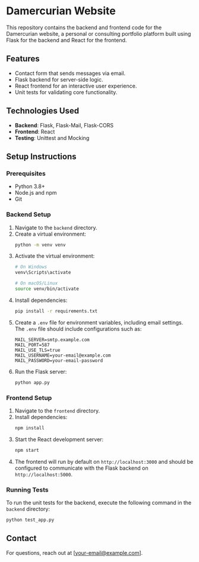 # Damercurian Website

This repository contains the backend and frontend code for the Damercurian website, a personal or consulting portfolio platform built using Flask for the backend and React for the frontend.

## Features
- Contact form that sends messages via email.
- Flask backend for server-side logic.
- React frontend for an interactive user experience.
- Unit tests for validating core functionality.

## Technologies Used
- **Backend**: Flask, Flask-Mail, Flask-CORS
- **Frontend**: React
- **Testing**: Unittest and Mocking

## Setup Instructions

### Prerequisites
- Python 3.8+
- Node.js and npm
- Git

### Backend Setup
1. Navigate to the `backend` directory.
2. Create a virtual environment:
   ```bash
   python -m venv venv
   ```
3. Activate the virtual environment:
   ```bash
   # On Windows
   venv\Scripts\activate

   # On macOS/Linux
   source venv/bin/activate
   ```
4. Install dependencies:
   ```bash
   pip install -r requirements.txt
   ```
5. Create a `.env` file for environment variables, including email settings. The `.env` file should include configurations such as:
   ```plaintext
   MAIL_SERVER=smtp.example.com
   MAIL_PORT=587
   MAIL_USE_TLS=true
   MAIL_USERNAME=your-email@example.com
   MAIL_PASSWORD=your-email-password
   ```
6. Run the Flask server:
   ```bash
   python app.py
   ```

### Frontend Setup
1. Navigate to the `frontend` directory.
2. Install dependencies:
   ```bash
   npm install
   ```
3. Start the React development server:
   ```bash
   npm start
   ```
4. The frontend will run by default on `http://localhost:3000` and should be configured to communicate with the Flask backend on `http://localhost:5000`.

### Running Tests
To run the unit tests for the backend, execute the following command in the `backend` directory:
```bash
python test_app.py
```

## Contact
For questions, reach out at [your-email@example.com].

